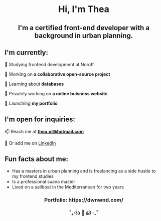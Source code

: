 <h1 align="center">Hi, I'm Thea</h1>

<h2 align="center">I'm a certified front-end developer with a background in urban planning.<br></h2>


## I'm currently:

🌱 Studying frontend development at Noroff

🌱 Working on **a collaborative open-source project**

🌱 Learning about **databases**
  
👾 Privately working on **a online buisness website**
  
🚀 Launching **my portfolio**

## I'm open for inquiries:

📫 Reach me at **thea.ol@hotmail.com**
  
💬 Or add me on [LinkedIn](https://www.linkedin.com/in/thea-oland-b38175139/)

## Fun facts about me:
- Has a masters in urban planning and is freelancing as a side hustle to my frontend studies
- Is a professional suana master
- Lived on a sailboat in the Mediterranean for two years





<h3 align="center">Portfolio: https://dwnwnd.com/
<br><br>˚₊‧꒰ა 🎀 ໒꒱ ‧₊˚</h3>

